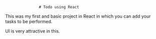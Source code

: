                    # Todo using React 

This was my first and basic project in React in which you can add your tasks to be performed.   

UI is very attractive in this.

   


  
     



















































































 


   
  





 




 





 



 




 














 



















































































